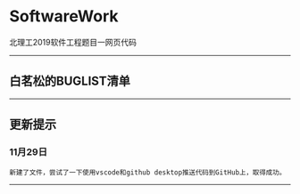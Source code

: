 # SoftwareWork
 北理工2019软件工程题目一网页代码

---

## 白茗松的BUGLIST清单

---

## 更新提示

### 11月29日
    新建了文件，尝试了一下使用vscode和github desktop推送代码到GitHub上，取得成功。

---